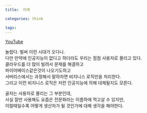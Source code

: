 ```yaml
---
title:  미래

categories: think

tags: 
---
```


  
  
[YouTube](https://youtu.be/x_Yw2f161CU)  
  
놀랍다. 벌써 이런 시대가 오다니.  
다만 만약에 인공지능이 없다고 하더라도 우리는 점점 사용자로 몰리고 있다.  
클라우드를 더 많이 빌려서 문제를 해결하고  
파이어베이스같은것이 나오기도하고  
서버리스에서는 과정해서 말하자면 비지니스 로직만을 처리한다.  
그리고 이런 비지니스 로직은 저런 인공지능에 의해 대체될지도 모른다.  
  
골자는 사용자로 몰리는 그 부분인데,  
사실 잘만 사용해도 요즘은 전문화라는 이름하에 먹고살 수 있지만,  
이럴때일수록 어떻게 생산자가 될 것인가에 대해 생각을 해야한다.  
